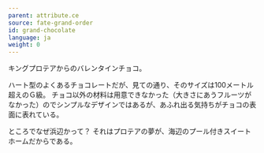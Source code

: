 ```yaml
---
parent: attribute.ce
source: fate-grand-order
id: grand-chocolate
language: ja
weight: 0
---
```


キングプロテアからのバレンタインチョコ。

ハート型のよくあるチョコレートだが、見ての通り、そのサイズは100メートル超えのＧ級。
チョコ以外の材料は用意できなかった（大きさにあうフルーツがなかった）のでシンプルなデザインではあるが、あふれ出る気持ちがチョコの表面に表れている。

ところでなぜ浜辺かって？
それはプロテアの夢が、海辺のプール付きスイートホームだからである。
